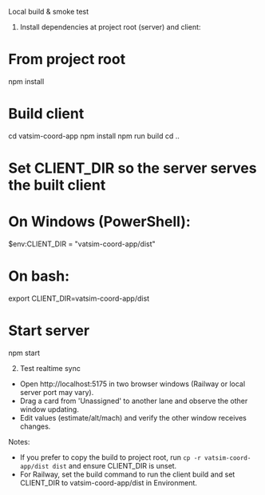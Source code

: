 Local build & smoke test

1) Install dependencies at project root (server) and client:

# From project root
npm install

# Build client
cd vatsim-coord-app
npm install
npm run build
cd ..

# Set CLIENT_DIR so the server serves the built client
# On Windows (PowerShell):
$env:CLIENT_DIR = "vatsim-coord-app/dist"
# On bash:
export CLIENT_DIR=vatsim-coord-app/dist

# Start server
npm start

2) Test realtime sync
- Open http://localhost:5175 in two browser windows (Railway or local server port may vary).
- Drag a card from 'Unassigned' to another lane and observe the other window updating.
- Edit values (estimate/alt/mach) and verify the other window receives changes.

Notes:
- If you prefer to copy the build to project root, run `cp -r vatsim-coord-app/dist dist` and ensure CLIENT_DIR is unset.
- For Railway, set the build command to run the client build and set CLIENT_DIR to vatsim-coord-app/dist in Environment.
